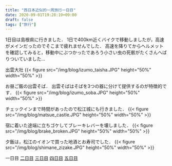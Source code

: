 ```yaml
---
title: "西日本近似的一周旅行一日目"
date: 2020-09-01T19:28:19+09:00
draft: false
tags: ["旅行"]
---
```


1日目は島根県に行きました．
1日で400km近くバイクで移動しましたが，高速がメインだったのでそこまで疲れませんでした．
高速を降りてからヘルメットを確認してみると，移動中にぶつかったであろう小さい虫の死骸がたくさんへばりついていました...

出雲大社
{{< figure src="/img/blog/izumo_taisha.JPG" height="50%" width="50%" >}}

お昼ご飯の出雲そば．
出雲そばはそばを3つの器に分けて提供するのが特徴的です．
{{< figure src="/img/blog/izumo_soba.JPG" height="50%" width="50%" >}}

チェックインまで時間があったので松江城にも行きました．
{{< figure src="/img/blog/matsue_castle.JPG" height="50%" width="50%" >}}

宿に着いた途端に立ちゴケしてブレーキレバーを壊しました．
{{< figure src="/img/blog/brake_broken.JPG" height="50%" width="50%" >}}

夕飯は，松江のイオンで買った地酒とお寿司でした．
{{< figure src="/img/blog/shimane_zizake.JPG" height="50%" width="50%" >}}

一日目
[二日目](../tour_day2/)
[三日目](../tour_day3/)
[四日目](../tour_day4/)
[五日目](../tour_day5/)
